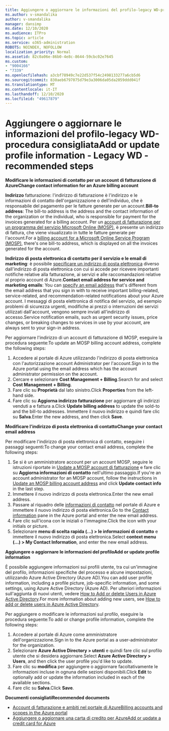 ```yaml
---
title: Aggiungere o aggiornare le informazioni del profilo-legacy WD-procedura consigliata
ms.author: v-smandalika
author: v-smandalika
manager: dansimp
ms.date: 12/10/2020
ms.audience: ITPro
ms.topic: article
ms.service: o365-administration
ROBOTS: NOINDEX, NOFOLLOW
localization_priority: Normal
ms.assetid: 82c0a06e-86b0-4e8c-8644-59cbc02e7645
ms.custom:
- "9004166"
- "7339"
ms.openlocfilehash: a3cbf78949c7e22d537f54c2498133277a6cb5d6
ms.sourcegitcommit: 830aeb6797075d79e3a3006da05da2059ddd041f
ms.translationtype: MT
ms.contentlocale: it-IT
ms.lasthandoff: 12/10/2020
ms.locfileid: "49617879"
---
```

# <a name="add-or-update-profile-information---legacy-wd---recommended-steps"></a><span data-ttu-id="6beff-102">Aggiungere o aggiornare le informazioni del profilo-legacy WD-procedura consigliata</span><span class="sxs-lookup"><span data-stu-id="6beff-102">Add or update profile information - Legacy WD - recommended steps</span></span>

<span data-ttu-id="6beff-103">**Modificare le informazioni di contatto per un account di fatturazione di Azure**</span><span class="sxs-lookup"><span data-stu-id="6beff-103">**Change contact information for an Azure billing account**</span></span>

<span data-ttu-id="6beff-104">**Indirizzo** fatturazione: l'indirizzo di fatturazione è l'indirizzo e le informazioni di contatto dell'organizzazione o dell'individuo, che è responsabile del pagamento per le fatture generate per un account.</span><span class="sxs-lookup"><span data-stu-id="6beff-104">**Bill-to address**: The bill-to address is the address and the contact information of the organization or the individual, who is responsible for payment for the invoices generated for a billing account.</span></span> <span data-ttu-id="6beff-105">Per un [account di fatturazione per un programma del servizio Microsoft Online (MOSP)](https://docs.microsoft.com/azure/cost-management-billing/manage/change-azure-account-profile#update-an-mosp-billing-account-address), è presente un indirizzo di fattura, che viene visualizzato in tutte le fatture generate per l'account.</span><span class="sxs-lookup"><span data-stu-id="6beff-105">For a [billing account for a Microsoft Online Service Program (MOSP)](https://docs.microsoft.com/azure/cost-management-billing/manage/change-azure-account-profile#update-an-mosp-billing-account-address), there's one bill-to address, which is displayed on all the invoices generated for the account.</span></span>

<span data-ttu-id="6beff-106">**Indirizzo di posta elettronica di contatto per il servizio e le email di marketing**: è possibile [specificare un indirizzo di posta elettronica](https://docs.microsoft.com/azure/cost-management-billing/manage/change-azure-account-profile#change-your-contact-email-address) diverso dall'indirizzo di posta elettronica con cui si accede per ricevere importanti notifiche relative alla fatturazione, ai servizi e alle raccomandazioni relative al proprio account di Azure.</span><span class="sxs-lookup"><span data-stu-id="6beff-106">**Contact email address for service and marketing emails**: You can [specify an email address](https://docs.microsoft.com/azure/cost-management-billing/manage/change-azure-account-profile#change-your-contact-email-address) that's different from the email address that you sign in with to receive important billing-related, service-related, and recommendation-related notifications about your Azure account.</span></span> <span data-ttu-id="6beff-107">I messaggi di posta elettronica di notifica del servizio, ad esempio problemi di sicurezza urgenti, modifiche ai prezzi o interruzioni dei servizi utilizzati dall'account, vengono sempre inviati all'indirizzo di accesso.</span><span class="sxs-lookup"><span data-stu-id="6beff-107">Service notification emails, such as urgent security issues, price changes, or breaking changes to services in use by your account, are always sent to your sign-in address.</span></span>

<span data-ttu-id="6beff-108">Per aggiornare l'indirizzo di un account di fatturazione di MOSP, eseguire la procedura seguente:</span><span class="sxs-lookup"><span data-stu-id="6beff-108">To update an MOSP billing account address, complete the following steps:</span></span>
1. <span data-ttu-id="6beff-109">Accedere al portale di Azure utilizzando l'indirizzo di posta elettronica con l'autorizzazione account Administrator per l'account.</span><span class="sxs-lookup"><span data-stu-id="6beff-109">Sign in to the Azure portal using the email address which has the account administrator permission on the account.</span></span>
2. <span data-ttu-id="6beff-110">Cercare e selezionare **Cost Management + Billing**.</span><span class="sxs-lookup"><span data-stu-id="6beff-110">Search for and select **Cost Management + Billing**.</span></span> 
3. <span data-ttu-id="6beff-111">Fare clic su **Proprietà** dal lato sinistro.</span><span class="sxs-lookup"><span data-stu-id="6beff-111">Click **Properties** from the left-hand side.</span></span> 
4. <span data-ttu-id="6beff-112">Fare clic su **Aggiorna indirizzo fatturazione** per aggiornare gli indirizzi venduti a e fattura a.</span><span class="sxs-lookup"><span data-stu-id="6beff-112">Click **Update billing address** to update the sold-to and the bill-to addresses.</span></span> <span data-ttu-id="6beff-113">Immettere il nuovo indirizzo e quindi fare clic su **Salva**.</span><span class="sxs-lookup"><span data-stu-id="6beff-113">Enter the new address, and then click **Save**.</span></span>

<span data-ttu-id="6beff-114">**Modificare l'indirizzo di posta elettronica di contatto**</span><span class="sxs-lookup"><span data-stu-id="6beff-114">**Change your contact email address**</span></span> 

<span data-ttu-id="6beff-115">Per modificare l'indirizzo di posta elettronica di contatto, eseguire i passaggi seguenti:</span><span class="sxs-lookup"><span data-stu-id="6beff-115">To change your contact email address, complete the following steps:</span></span>
1. <span data-ttu-id="6beff-116">Se si è un amministratore account per un account MOSP, seguire le istruzioni riportate in [Update a MOSP account di fatturazione](https://docs.microsoft.com/azure/cost-management-billing/manage/change-azure-account-profile#update-an-mosp-billing-account-address) e fare clic su **Aggiorna informazioni di contatto** nell'ultimo passaggio.</span><span class="sxs-lookup"><span data-stu-id="6beff-116">If you're an account administrator for an MOSP account, follow the instructions in [Update an MOSP billing account address](https://docs.microsoft.com/azure/cost-management-billing/manage/change-azure-account-profile#update-an-mosp-billing-account-address) and click **Update contact info** in the last step.</span></span> 
2. <span data-ttu-id="6beff-117">Immettere il nuovo indirizzo di posta elettronica.</span><span class="sxs-lookup"><span data-stu-id="6beff-117">Enter the new email address.</span></span> 
3. <span data-ttu-id="6beff-118">Passare al riquadro delle [informazioni di contatto](https://ms.portal.azure.com/) nel portale di Azure e immettere il nuovo indirizzo di posta elettronica.</span><span class="sxs-lookup"><span data-stu-id="6beff-118">Go to the [Contact information](https://ms.portal.azure.com/) pane in the Azure portal and enter the new email address.</span></span> 
4. <span data-ttu-id="6beff-119">Fare clic sull'icona con le iniziali o l'immagine.</span><span class="sxs-lookup"><span data-stu-id="6beff-119">Click the icon with your initials or picture.</span></span> 
5. <span data-ttu-id="6beff-120">Selezionare **menu di scelta rapida (...) > le informazioni di contatto** e immettere il nuovo indirizzo di posta elettronica.</span><span class="sxs-lookup"><span data-stu-id="6beff-120">Select **context menu (...) > My Contact Information**, and enter the new email address.</span></span>

<span data-ttu-id="6beff-121">**Aggiungere o aggiornare le informazioni del profilo**</span><span class="sxs-lookup"><span data-stu-id="6beff-121">**Add or update profile information**</span></span>

<span data-ttu-id="6beff-122">È possibile aggiungere informazioni sui profili utente, tra cui un'immagine del profilo, informazioni specifiche del processo e alcune impostazioni, utilizzando Azure Active Directory (Azure AD).</span><span class="sxs-lookup"><span data-stu-id="6beff-122">You can add user profile information, including a profile picture, job-specific information, and some settings, using Azure Active Directory (Azure AD).</span></span> <span data-ttu-id="6beff-123">Per ulteriori informazioni sull'aggiunta di nuovi utenti, vedere [How to Add or delete Users in Azure Active Directory](https://docs.microsoft.com/azure/active-directory/fundamentals/add-users-azure-active-directory).</span><span class="sxs-lookup"><span data-stu-id="6beff-123">For more information about adding new users, see [How to add or delete users in Azure Active Directory](https://docs.microsoft.com/azure/active-directory/fundamentals/add-users-azure-active-directory).</span></span>

<span data-ttu-id="6beff-124">Per aggiungere o modificare le informazioni sul profilo, eseguire la procedura seguente:</span><span class="sxs-lookup"><span data-stu-id="6beff-124">To add or change profile information, complete the following steps:</span></span>

1. <span data-ttu-id="6beff-125">Accedere al portale di Azure come amministratore dell'organizzazione.</span><span class="sxs-lookup"><span data-stu-id="6beff-125">Sign in to the Azure portal as a user-administrator for the organization.</span></span>
2. <span data-ttu-id="6beff-126">Selezionare **Azure Active Directory > utenti** e quindi fare clic sul profilo utente che si desidera aggiornare.</span><span class="sxs-lookup"><span data-stu-id="6beff-126">Select **Azure Active Directory > Users**, and then click the user profile you'd like to update.</span></span> 
3. <span data-ttu-id="6beff-127">Fare clic su **modifica** per aggiungere o aggiornare facoltativamente le informazioni incluse in ognuna delle sezioni disponibili.</span><span class="sxs-lookup"><span data-stu-id="6beff-127">Click **Edit** to optionally add or update the information included in each of the available sections.</span></span> 
4. <span data-ttu-id="6beff-128">Fare clic su **Salva**.</span><span class="sxs-lookup"><span data-stu-id="6beff-128">Click **Save**.</span></span>

<span data-ttu-id="6beff-129">**Documenti consigliati**</span><span class="sxs-lookup"><span data-stu-id="6beff-129">**Recommended documents**</span></span>

- [<span data-ttu-id="6beff-130">Account di fatturazione e ambiti nel portale di Azure</span><span class="sxs-lookup"><span data-stu-id="6beff-130">Billing accounts and scopes in the Azure portal</span></span>](https://docs.microsoft.com/azure/cost-management-billing/manage/view-all-accounts) 
- [<span data-ttu-id="6beff-131">Aggiungere o aggiornare una carta di credito per Azure</span><span class="sxs-lookup"><span data-stu-id="6beff-131">Add or update a credit card for Azure</span></span>](https://docs.microsoft.com/azure/cost-management-billing/manage/change-credit-card)



